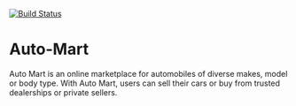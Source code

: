 [![Build Status](https://travis-ci.org/Okoyecb/Auto-Mart.svg?branch=develop)](https://travis-ci.org/Okoyecb/Auto-Mart)



# Auto-Mart
Auto Mart is an online marketplace for automobiles of diverse makes, model or body type. With Auto Mart, users can sell their cars or buy from trusted dealerships or private sellers.
